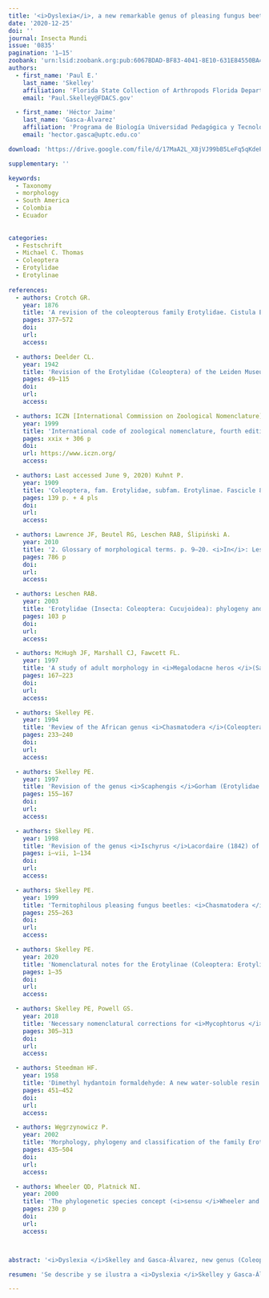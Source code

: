 ```yaml
---
title: '<i>Dyslexia</i>, a new remarkable genus of pleasing fungus beetles (Coleoptera: Erotylidae: Erotylinae) from the Andes'
date: '2020-12-25'
doi: ''
journal: Insecta Mundi
issue: '0835'
pagination: '1–15'
zoobank: 'urn:lsid:zoobank.org:pub:6067BDAD-BF83-4041-8E10-631E84550BA4'
authors:
  - first_name: 'Paul E.'
    last_name: 'Skelley'
    affiliation: 'Florida State Collection of Arthropods Florida Department of Agriculture and Consumer Services P. O. Box 147100 Gainesville, FL 32614–7100 USA'
    email: 'Paul.Skelley@FDACS.gov'

  - first_name: 'Héctor Jaime'
    last_name: 'Gasca-Álvarez'
    affiliation: 'Programa de Biología Universidad Pedagógica y Tecnológica de Colombia Avenida Central del Norte 39–115 Sede Central – Tunja, Boyacá, Colombia'
    email: 'hector.gasca@uptc.edu.co'

download: 'https://drive.google.com/file/d/17MaA2L_X8jVJ99bB5LeFq5qKdePZlwk_/view?usp=sharing'

supplementary: ''

keywords:
  - Taxonomy
  - morphology
  - South America
  - Colombia
  - Ecuador
  
  
categories:
  - Festschrift
  - Michael C. Thomas
  - Coleoptera
  - Erotylidae
  - Erotylinae
  
references:
  - authors: Crotch GR.
    year: 1876
    title: 'A revision of the coleopterous family Erotylidae. Cistula Entomologica 1'
    pages: 377–572
    doi: 
    url: 
    access: 

  - authors: Deelder CL.
    year: 1942
    title: 'Revision of the Erotylidae (Coleoptera) of the Leiden Museum. Zoologische Mededeelingen, Leiden 24(1–2)'
    pages: 49–115
    doi: 
    url: 
    access: 

  - authors: ICZN [International Commission on Zoological Nomenclature].
    year: 1999
    title: 'International code of zoological nomenclature, fourth edition, adopted by the International Union of Biological Sciences. International Trust for Zoological Nomenclature, The Natural History Museum; London, UK'
    pages: xxix + 306 p
    doi: 
    url: https://www.iczn.org/
    access: 

  - authors: Last accessed June 9, 2020) Kuhnt P.
    year: 1909
    title: 'Coleoptera, fam. Erotylidae, subfam. Erotylinae. Fascicle 88. <i>In</i>: Wytsman P (ed.). Genera Insectorum. V. Verteneuil & L. Desmet; Brussels'
    pages: 139 p. + 4 pls
    doi: 
    url: 
    access: 

  - authors: Lawrence JF, Beutel RG, Leschen RAB, Ślipiński A.
    year: 2010
    title: '2. Glossary of morphological terms. p. 9–20. <i>In</i>: Leschen RAB, Buetel RG, Lawrence JF, Ślipiński A (eds.). Coleoptera, beetles. Volume 2: Morphology and systematics (Elateroidea, Bostrichiformia, Cucujiformia partim). Handbook of zoology, Arthropoda: Insecta. Walter de Gruyter; Berlin, Germany'
    pages: 786 p
    doi: 
    url: 
    access: 

  - authors: Leschen RAB.
    year: 2003
    title: 'Erotylidae (Insecta: Coleoptera: Cucujoidea): phylogeny and review. Fauna of New Zealand No. 47. Manaaki Whenua Press; Lincoln, NZ'
    pages: 103 p
    doi: 
    url: 
    access: 

  - authors: McHugh JF, Marshall CJ, Fawcett FL.
    year: 1997
    title: 'A study of adult morphology in <i>Megalodacne heros </i>(Say) (Coleoptera: Erotylidae). Transactions of the American Entomological Society 123(4)'
    pages: 167–223
    doi: 
    url: 
    access: 

  - authors: Skelley PE.
    year: 1994
    title: 'Review of the African genus <i>Chasmatodera </i>(Coleoptera: Erotylidae: Triplacinae: Tritomini). Sociobiology 23(3)'
    pages: 233–240
    doi: 
    url: 
    access: 

  - authors: Skelley PE.
    year: 1997
    title: 'Revision of the genus <i>Scaphengis </i>Gorham (Erotylidae: Encaustinae). Coleopterists Bulletin 51(2)'
    pages: 155–167
    doi: 
    url: 
    access: 

  - authors: Skelley PE.
    year: 1998
    title: 'Revision of the genus <i>Ischyrus </i>Lacordaire (1842) of North and Central America (Coleoptera: Erotylidae: Tritominae). Occasional Papers of the Florida State Collection of Arthropods 9'
    pages: i–vii, 1–134
    doi: 
    url: 
    access: 

  - authors: Skelley PE.
    year: 1999
    title: 'Termitophilous pleasing fungus beetles: <i>Chasmatodera </i>Arrow and <i>Rhamphidera </i>Skelley, gen. nov. (Coleoptera: Erotylidae: Tritominae). Annales Zoologici 49(3)'
    pages: 255–263
    doi: 
    url: 
    access: 

  - authors: Skelley PE.
    year: 2020
    title: 'Nomenclatural notes for the Erotylinae (Coleoptera: Erotylidae). Insecta Mundi 0767'
    pages: 1–35
    doi: 
    url: 
    access: 

  - authors: Skelley PE, Powell GS.
    year: 2018
    title: 'Necessary nomenclatural corrections for <i>Mycophtorus </i>Lacordaire, 1842 and <i>Neomycotretus </i>Deelder, 1942, with the establishment of <i>Myceporthus </i>Skelley and Powell, new genus (Coleoptera: Erotylidae: Tritomini). The Coleopterists Bulletin 72(2)'
    pages: 305–313
    doi: 
    url: 
    access: 

  - authors: Steedman HF.
    year: 1958
    title: 'Dimethyl hydantoin formaldehyde: A new water-soluble resin for use as a mounting medium. Quarterly Journal of Microscopical Science 99(4)'
    pages: 451–452
    doi: 
    url: 
    access: 

  - authors: Węgrzynowicz P.
    year: 2002
    title: 'Morphology, phylogeny and classification of the family Erotylidae based on adult characters (Coleoptera: Cucujoidea). Genus 13(4)'
    pages: 435–504
    doi: 
    url: 
    access: 

  - authors: Wheeler QD, Platnick NI.
    year: 2000
    title: 'The phylogenetic species concept (<i>sensu </i>Wheeler and Platnick). p. 55–69. <i>In</i>: Wheeler QD, Meier R (eds.). Species concepts and phylogenetic theory, a debate. Columbia University Press; New York'
    pages: 230 p
    doi: 
    url: 
    access: 



abstract: '<i>Dyslexia </i>Skelley and Gasca-Álvarez, new genus (Coleoptera: Erotylidae: Erotylinae: Erotylini), is described and illustrated. The genus is comprised of four new species, all described by Skelley and Gasca-Álvarez: <I>D</I>. <i>belamyi</i>, <I>D</I>. <i>dathomirria</i>, <I>D</I>. <i>pulcricolor</i>, and <I>D</I>. <i>tomasi</i>. The unique broad head structures of this genus are characterized and compared with other genera. Problems associated with the taxonomy of Erotylini are discussed.'

resumen: 'Se describe y se ilustra a <i>Dyslexia </i>Skelley y Gasca-Álvarez, nuevo género (Coleoptera: Erotyli¬dae: Erotylinae: Erotylini). El género está formado por cuatro especies nuevas, todas descritas por Skelley y Gasca-Álvarez: <I>D</I>. <i>belamyi</i>, <I>D</I>. <i>dathomirria</i>, <I>D</I>. <i>pulcricolor</i>, y <I>D</I>. <i>tomasi</i>. Las estructuras únicas de la cabeza ancha de este género son caracterizadas y comparadas con otros géneros. Se discuten problemas relacionados con la taxonomía de Erotylini.'

---
```


